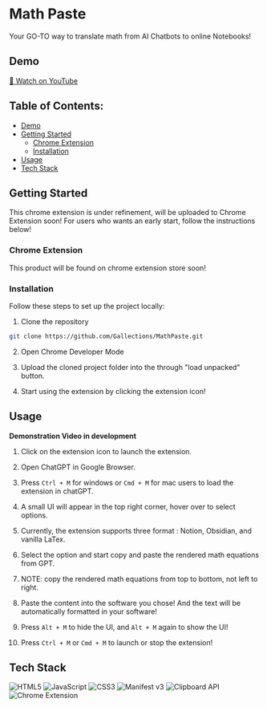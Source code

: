 # Math Paste
Your GO-TO way to translate math from AI Chatbots to online Notebooks!

## Demo
[🎥 Watch on YouTube](https://www.youtube.com/watch?v=m4J2uIUJ6IE)

## Table of Contents:
- [Demo](#demo)
- [Getting Started](#getting-started)
  - [Chrome Extension](#chrome-extension)
  - [Installation](#installation)
- [Usage](#usage)
- [Tech Stack](#tech-stack)

## Getting Started
This chrome extension is under refinement, will be uploaded to Chrome Extension soon! For users who wants an early start, follow the instructions below!

### Chrome Extension
This product will be found on chrome extension store soon!

### Installation
<b></b>
Follow these steps to set up the project locally:<br>
1. Clone the repository

```bash
git clone https://github.com/Gallections/MathPaste.git
```

2. Open Chrome Developer Mode

3. Upload the cloned project folder into the through "load unpacked" button.

4. Start using the extension by clicking the extension icon!


## Usage
<b>Demonstration Video in development</b>
1. Click on the extension icon to launch the extension.

2. Open ChatGPT in Google Browser. 
3. Press `Ctrl + M` for windows or `Cmd + M` for mac users to load the extension in chatGPT.
4. A small UI will appear in the top right corner, hover over to select options.
5. Currently, the extension supports three format : Notion, Obsidian, and vanilla LaTex.
6. Select the option and start copy and paste the rendered math equations from GPT.
7. NOTE: copy the rendered math equations from top to bottom, not left to right.
8. Paste the content into the software you chose! And the text will be automatically formatted in your software!
9. Press `Alt + M` to hide the UI, and `Alt + M` again to show the UI!
10. Press `Ctrl + M` or `Cmd + M` to launch or stop the extension!

## Tech Stack
![HTML5](https://img.shields.io/badge/HTML5-E34F26?style=for-the-badge&logo=html5&logoColor=white)
![JavaScript](https://img.shields.io/badge/JavaScript-F7DF1E?style=for-the-badge&logo=javascript&logoColor=black)
![CSS3](https://img.shields.io/badge/CSS3-1572B6?style=for-the-badge&logo=css3&logoColor=white)
![Manifest v3](https://img.shields.io/badge/Manifest%20v3-000000?style=for-the-badge&logo=json&logoColor=white)
![Clipboard API](https://img.shields.io/badge/Clipboard%20API-5C2D91?style=for-the-badge&logo=googlechrome&logoColor=white)
![Chrome Extension](https://img.shields.io/badge/Chrome%20Extension-4285F4?style=for-the-badge&logo=googlechrome&logoColor=white)
